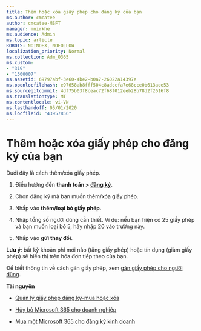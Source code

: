 ```yaml
---
title: Thêm hoặc xóa giấy phép cho đăng ký của bạn
ms.author: cmcatee
author: cmcatee-MSFT
manager: mnirkhe
ms.audience: Admin
ms.topic: article
ROBOTS: NOINDEX, NOFOLLOW
localization_priority: Normal
ms.collection: Adm_O365
ms.custom:
- "319"
- "1500007"
ms.assetid: 69797abf-3e60-4be2-b0a7-26022a14397e
ms.openlocfilehash: e97658ab8fff504c8adccfa7e68cce0b613aee53
ms.sourcegitcommit: 4df75b03f8ceac72f68f012eeb28b78d2f2616f8
ms.translationtype: MT
ms.contentlocale: vi-VN
ms.lasthandoff: 05/01/2020
ms.locfileid: "43957856"
---
```

# <a name="add-or-remove-licenses-for-your-subscription"></a>Thêm hoặc xóa giấy phép cho đăng ký của bạn

Dưới đây là cách thêm/xóa giấy phép.
  
1. Điều hướng đến **thanh toán > [đăng ký](https://portal.office.com/adminportal/home#/subscriptions)**.

2. Chọn đăng ký mà bạn muốn thêm/xóa giấy phép.

3. Nhấp vào **thêm/loại bỏ giấy phép**.

4. Nhập tổng số người dùng cần thiết. Ví dụ: nếu bạn hiện có 25 giấy phép và bạn muốn loại bỏ 5, hãy nhập 20 vào trường này.

5. Nhấp vào **gửi thay đổi**.

**Lưu ý**: bất kỳ khoản phí mới nào (tăng giấy phép) hoặc tín dụng (giảm giấy phép) sẽ hiển thị trên hóa đơn tiếp theo của bạn.

Để biết thông tin về cách gán giấy phép, xem [gán giấy phép cho người dùng](https://docs.microsoft.com/microsoft-365/admin/manage/assign-licenses-to-users).

 **Tài nguyên**
  
- [Quản lý giấy phép đăng ký-mua hoặc xóa](https://docs.microsoft.com/microsoft-365/commerce/licenses/buy-licenses)

- [Hủy bỏ Microsoft 365 cho doanh nghiệp](https://support.office.com/article/Cancel-Office-365-for-business-b1bc0bef-4608-4601-813a-cdd9f746709a)

- [Mua một Microsoft 365 cho đăng ký kinh doanh](https://support.office.com/article/Buy-another-Office-365-for-business-subscription-fab3b86c-3359-4042-8692-5d4dc7550b7c)
